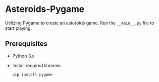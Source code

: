 # Asteroids-Pygame
Utilizing Pygame to create an asteroids game.
Run the `__main__.py` file to start playing. 

## Prerequisites
- Python 3.x
- Install required libraries:

  ```bash
  pip install pygame

